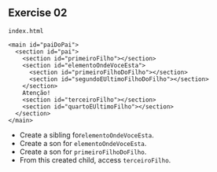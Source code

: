 ##  Exercise 02

`index.html`

```
<main id="paiDoPai">
  <section id="pai">
    <section id="primeiroFilho"></section>
    <section id="elementoOndeVoceEsta">
      <section id="primeiroFilhoDoFilho"></section>
      <section id="segundoEUltimoFilhoDoFilho"></section>
    </section>
    Atenção!
    <section id="terceiroFilho"></section>
    <section id="quartoEUltimoFilho"></section>
  </section>
</main>
```

- Create a sibling for`elementoOndeVoceEsta`.
- Create a son for `elementoOndeVoceEsta`.
- Create a son for `primeiroFilhoDoFilho`.
- From this created child, access `terceiroFilho`.
